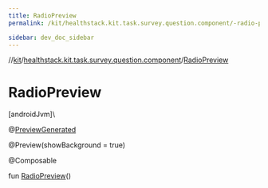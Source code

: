 ```yaml
---
title: RadioPreview
permalink: /kit/healthstack.kit.task.survey.question.component/-radio-preview.html

sidebar: dev_doc_sidebar
---
```

//[kit](../../index.html)/[healthstack.kit.task.survey.question.component](index.html)/[RadioPreview](-radio-preview.html)



# RadioPreview



[androidJvm]\




@[PreviewGenerated](../healthstack.kit.annotation/-preview-generated/index.html)



@Preview(showBackground = true)



@Composable



fun [RadioPreview](-radio-preview.html)()




